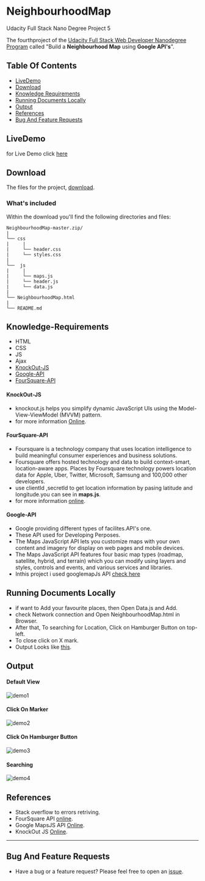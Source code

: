# NeighbourhoodMap
Udacity Full Stack Nano Degree Project 5

The fourthproject of the [Udacity Full Stack Web Developer Nanodegree Program](https://in.udacity.com/course/full-stack-web-developer-nanodegree--nd004) called "Build a **Neighbourhood Map** using **Google API's**".

## Table Of Contents
- [LiveDemo](#livedemo)
- [Download](#download)
- [Knowledge Requirements](#knowledge-requirements)
- [Running Documents Locally](#running-documents-locally)
- [Output](#output)
- [References](#references)
- [Bug And Feature Requests](#bug-and-feature-requests)
## LiveDemo 
  for Live Demo click [here](http://htmlpreview.github.io/?https://github.com/vijju3335/NeighbourhoodMap/blob/master/NeighbourhoodMap.html)
## Download
The files for the project, [download](https://github.com/vijju3335/NeighbourhoodMap/archive/master.zip).

### What's included

Within the download you'll find the following directories and files:

```
NeighbourhoodMap-master.zip/
|
└── css
|     |
|     └── header.css  
|     └── styles.css  
|
└──  js
|     |
|     └── maps.js
|     └── header.js
|     └── data.js
|
└── NeighbourhoodMap.html
|
└── README.md

```
## Knowledge-Requirements

- HTML
- CSS
- JS
- Ajax
- [KnockOut-JS](#knockout-js)
- [Google-API](#google-api)
- [FourSquare-API](#foursquare-api)

#### KnockOut-JS
- knockout.js helps you simplify dynamic JavaScript UIs using the Model-View-ViewModel (MVVM) pattern.
- for more information [Online](http://learn.knockoutjs.com).
#### FourSquare-API
- Foursquare is a technology company that uses location intelligence to build meaningful consumer experiences and business solutions.
- Foursquare offers hosted technology and data to build context-smart, location-aware apps. Places by Foursquare technology powers location data for Apple, Uber, Twitter, Microsoft, Samsung and 100,000 other developers.
- use clientId ,secretId to get location information by pasing latitude and longitude.you can see in **maps.js**.
- for more information [online](https://foursquare.com/).

#### Google-API
- Google providing different types of facilites.API's one.
- These API used for Developing Perposes.
- The Maps JavaScript API lets you customize maps with your own content and imagery for display on web pages and mobile devices.
- The Maps JavaScript API features four basic map types (roadmap, satellite, hybrid, and terrain) which you can modify using layers and styles, controls and events, and various services and libraries.
- Inthis project i used googlemapJs API [check here](https://developers.google.com/maps/documentation/javascript/tutorial)

## Running Documents Locally
- if want to Add your favourite places, then Open Data.js and Add.
- check Network connection and Open NeighbourhoodMap.html in Browser.
- After that, To searching for Location, Click on Hamburger Button on top-left.
- To close click on X mark.
- Output Looks like [this](#output).

## Output
  #### Default View
 ![demo1](https://user-images.githubusercontent.com/34649168/41497106-3e6d8b60-716c-11e8-8c60-9d6b265b029d.JPG)
  #### Click On Marker
  ![demo2](https://user-images.githubusercontent.com/34649168/41497146-3b3e181e-716d-11e8-82fa-51131952fadd.JPG)
  #### Click On Hamburger Button
  ![demo3](https://user-images.githubusercontent.com/34649168/41497117-7004c1ac-716c-11e8-86b3-6c0e3095d58f.JPG)
  #### Searching
  ![demo4](https://user-images.githubusercontent.com/34649168/41497118-705d6d16-716c-11e8-95e1-8486fb3a2893.JPG)
  
## References

- Stack overflow to errors retriving.
- FourSquare API [online](https://foursquare.com/).
- Google MapsJS API [Online](https://developers.google.com/maps/documentation/).
- KnockOut JS [Online](http://learn.knockoutjs.com).

---

## Bug And Feature Requests
- Have a bug or a feature request? Please feel free to open an [issue](https://github.com/vijju3335/NeighbourhoodMap/issues).


